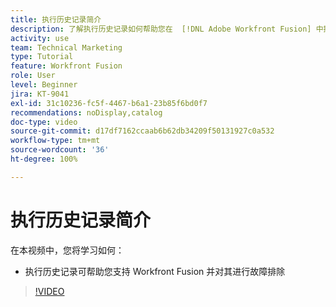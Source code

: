 ```yaml
---
title: 执行历史记录简介
description: 了解执行历史记录如何帮助您在  [!DNL Adobe Workfront Fusion] 中提供支持并进行故障排除。
activity: use
team: Technical Marketing
type: Tutorial
feature: Workfront Fusion
role: User
level: Beginner
jira: KT-9041
exl-id: 31c10236-fc5f-4467-b6a1-23b85f6bd0f7
recommendations: noDisplay,catalog
doc-type: video
source-git-commit: d17df7162ccaab6b62db34209f50131927c0a532
workflow-type: tm+mt
source-wordcount: '36'
ht-degree: 100%

---
```


# 执行历史记录简介

在本视频中，您将学习如何：

* 执行历史记录可帮助您支持 Workfront Fusion 并对其进行故障排除

>[!VIDEO](https://video.tv.adobe.com/v/335282/?quality=12&learn=on&enablevpops)
